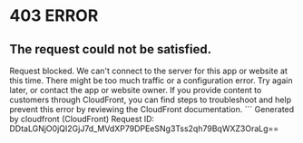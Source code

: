 # 403 ERROR

## The request could not be satisfied.

Request blocked. We can't connect to the server for this app or website at this time. There might be too much traffic or a configuration error. Try again later, or contact the app or website owner. If you provide content to customers through CloudFront, you can find steps to troubleshoot and help prevent this error by reviewing the CloudFront documentation. ```
Generated by cloudfront (CloudFront)
Request ID: DDtaLGNjO0jQI2GjJ7d_MVdXP79DPEeSNg3Tss2qh79BqWXZ3OraLg==

```

